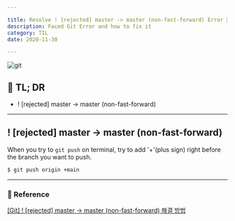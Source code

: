 ```yaml
---

title: Resolve ! [rejected] master -> master (non-fast-forward) Error 🚨
description: Faced Git Error and how to fix it
category: TIL
date: 2020-11-30

---
```


![git](git.jpg)

## 🤦 TL; DR

- ! \[rejected] master -> master (non-fast-forward)

---

## ! \[rejected] master -> master (non-fast-forward)

When you try to `git push` on terminal, try to add '+'(plus sign) right before the branch you want to push.

```bash
$ git push origin +main
```

---

### 🔗 Reference

[[Git] ! [rejected] master -> master (non-fast-forward) 해결 방법](https://somjang.tistory.com/entry/Git-rejected-master-master-non-fast-forward-%ED%95%B4%EA%B2%B0-%EB%B0%A9%EB%B2%95)